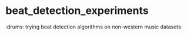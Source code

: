# beat_detection_experiments
:drums: trying beat detection algorithms on non-western music datasets 
